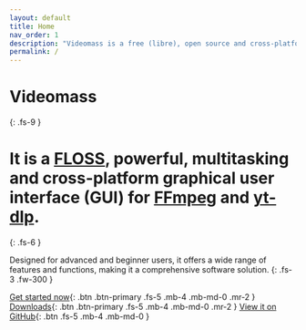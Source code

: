 ```yaml
---
layout: default
title: Home
nav_order: 1
description: "Videomass is a free (libre), open source and cross-platform GUI for FFmpeg and yt-dlp."
permalink: /
---
```


# Videomass
{: .fs-9 }

# It is a [FLOSS](https://www.gnu.org/philosophy/floss-and-foss.en.html), powerful, multitasking and cross-platform graphical user interface (GUI) for [FFmpeg](https://www.ffmpeg.org/) and [yt-dlp](https://github.com/yt-dlp/yt-dlp).
{: .fs-6 }

Designed for advanced and beginner users, it offers a wide range of features and functions, making it a comprehensive software solution. 
{: .fs-3 .fw-300 }

[Get started now](videomass_use.md){: .btn .btn-primary .fs-5 .mb-4 .mb-md-0 .mr-2 } 
[Downloads](download_installation.md){: .btn .btn-primary .fs-5 .mb-4 .mb-md-0 .mr-2 } 
[View it on GitHub](https://github.com/jeanslack/Videomass){: .btn .fs-5 .mb-4 .mb-md-0 }




